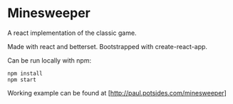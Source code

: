# Minesweeper

A react implementation of the classic game.  

Made with react and betterset.  Bootstrapped with create-react-app.

Can be run locally with npm:

```
npm install
npm start
```

Working example can be found at [http://paul.potsides.com/minesweeper]

